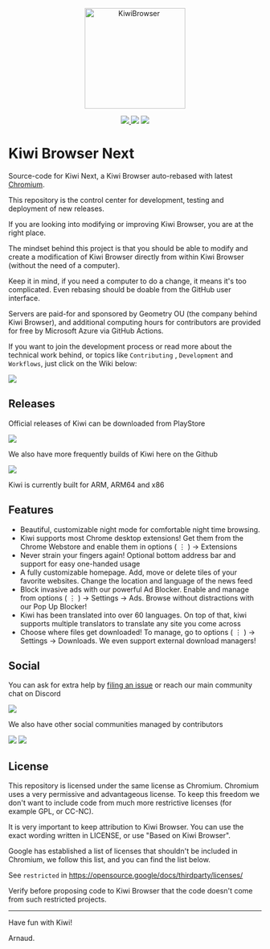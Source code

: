 <p align="center">
  <img src="" alt="KiwiBrowser"
	title="KiwiBrowser" width="200" height="200"/>
 </p>
<p align="center">
  <a href="https://github.com/Use4Free/src.next/releases">
  <img src="https://img.shields.io/github/v/release/Use4Free/src.next?include_prereleases&label=latest%20release"/>
</a>
  <a href="https://github.com/Use4Free/src.next/release">
<img src="https://img.shields.io/github/downloads/Use4Free/src.next/total?label=GitHub%20Downloads&color=%6BDDD5"></a>
<a href="https://github.com/Use4Free/src.next/blob/kiwi/LICENSE">
  <img src="https://img.shields.io/github/license/Use4Free/src.next?color=%236BDDD5"/></a>

  </p>

# Kiwi Browser Next

Source-code for Kiwi Next, a Kiwi Browser auto-rebased with latest [Chromium](https://www.chromium.org/Home/).

This repository is the control center for development, testing and deployment of new releases.

If you are looking into modifying or improving Kiwi Browser, you are at the right place.

The mindset behind this project is that you should be able to modify and create a modification of Kiwi Browser directly from within Kiwi Browser (without the need of a computer).

Keep it in mind, if you need a computer to do a change, it means it's too complicated. Even rebasing should be doable from the GitHub user interface.

Servers are paid-for and sponsored by Geometry OU (the company behind Kiwi Browser), and additional computing hours for contributors are provided for free by Microsoft Azure via GitHub Actions.

If you want to join the development process or read more about the technical work behind, or topics like `Contributing` , `Development` and `Workflows`, just click on the Wiki below:

<a href="https://github.com/Use4Free/src.next/wiki">
<img src="https://img.shields.io/badge/WIKI-ffffff?style=for-the-badge&logo=github&logoColor=black"></a>

## Releases

Official releases of Kiwi can be downloaded from PlayStore

<a href="https://play.google.com/store/apps/details?id=com.kiwibrowser.browser">
<img src="https://img.shields.io/badge/Google_Play-414141?style=for-the-badge&logo=google-play&logoColor=white"></a>

We also have more frequently builds of Kiwi here on the Github

<a href="https://github.com/Use4Free/src.next/releases">
<img src="https://img.shields.io/badge/GitHub_Releases-100000?style=for-the-badge&logo=github&logoColor=white"></a>

Kiwi is currently built for ARM, ARM64 and x86

## Features
- Beautiful, customizable night mode for comfortable night time browsing.
- Kiwi supports most Chrome desktop extensions! Get them from the Chrome Webstore and enable them in options ( ⋮ ) -> Extensions
- Never strain your fingers again! Optional bottom address bar and support for easy one-handed usage
- A fully customizable homepage. Add, move or delete tiles of your favorite websites. Change the location and language of the news feed
- Block invasive ads with our powerful Ad Blocker. Enable and manage from options ( ⋮ ) -> Settings -> Ads. Browse without distractions with our Pop Up Blocker!
- Kiwi has been translated into over 60 languages. On top of that, kiwi supports multiple translators to translate any site you come across
- Choose where files get downloaded! To manage, go to options ( ⋮ ) -> Settings -> Downloads. We even support external download managers!

## Social

You can ask for extra help by [filing an issue](https://github.com/Use4Free/src.next/issues) or reach our main community chat on Discord

<a href="https://discord.gg/XyMppQq"> <img src="https://img.shields.io/badge/Discord-7289DA?style=for-the-badge&logo=discord&logoColor=white"></a>

We also have other social communities managed by contributors

<a href="https://t.me/kiwibrowserchat">
<img src="https://img.shields.io/badge/Telegram-2CA5E0?style=for-the-badge&logo=telegram&logoColor=white"></a>
<a href="https://www.reddit.com/r/kiwibrowser">
<img src="https://img.shields.io/badge/Reddit-FF4500?style=for-the-badge&logo=reddit&logoColor=white"></a>


## License

This repository is licensed under the same license as Chromium.
Chromium uses a very permissive and advantageous license. To keep this freedom we don't want to include code from much more restrictive licenses (for example GPL, or CC-NC).

It is very important to keep attribution to Kiwi Browser.
You can use the exact wording written in LICENSE, or use "Based on Kiwi Browser".

Google has established a list of licenses that shouldn't be included in Chromium, we follow this list, and you can find the list below.

See `restricted` in https://opensource.google/docs/thirdparty/licenses/

Verify before proposing code to Kiwi Browser that the code doesn't come from such restricted projects.


***

Have fun with Kiwi!

Arnaud.

